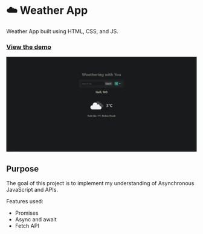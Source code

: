 # ☁️ Weather App

Weather App built using HTML, CSS, and JS.

### [View the demo](https://faishalirwn.github.io/weather-app-top/)

![Screenshot](./weather-app.png)

## Purpose

The goal of this project is to implement my understanding of Asynchronous JavaScript and APIs.

Features used:

- Promises
- Async and await
- Fetch API

